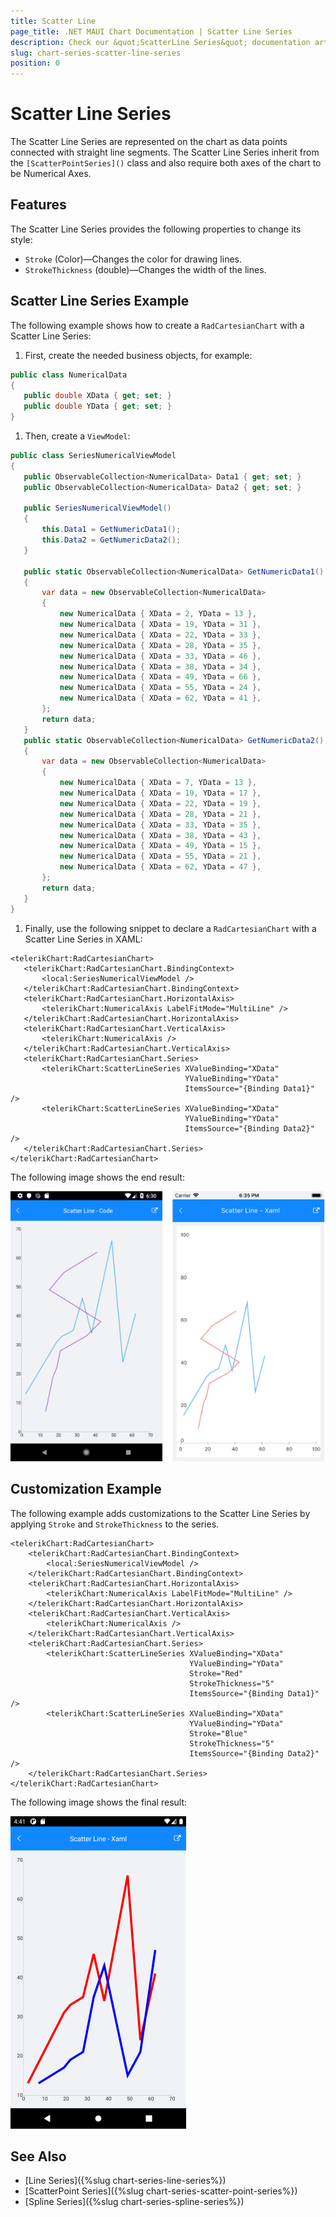 ```yaml
---
title: Scatter Line
page_title: .NET MAUI Chart Documentation | Scatter Line Series
description: Check our &quot;ScatterLine Series&quot; documentation article for Telerik Chart for .NET MAUI
slug: chart-series-scatter-line-series
position: 0
---
```


# Scatter Line Series

The Scatter Line Series are represented on the chart as data points connected with straight line segments. The Scatter Line Series inherit from the `[ScatterPointSeries]()` class and also require both axes of the chart to be Numerical Axes.

## Features

The Scatter Line Series provides the following properties to change its style:

- `Stroke` (Color)&mdash;Changes the color for drawing lines.
- `StrokeThickness` (double)&mdash;Changes the width of the lines.

## Scatter Line Series Example

The following example shows how to create a `RadCartesianChart` with a Scatter Line Series:

1. First, create the needed business objects, for example:

 ```C#
public class NumericalData
{
    public double XData { get; set; }
    public double YData { get; set; }
}
 ```

1. Then, create a `ViewModel`:

 ```C#
public class SeriesNumericalViewModel
{
    public ObservableCollection<NumericalData> Data1 { get; set; }
    public ObservableCollection<NumericalData> Data2 { get; set; }

    public SeriesNumericalViewModel()
    {
        this.Data1 = GetNumericData1();
        this.Data2 = GetNumericData2();
    }

    public static ObservableCollection<NumericalData> GetNumericData1()
    {
        var data = new ObservableCollection<NumericalData>
        {
            new NumericalData { XData = 2, YData = 13 },
            new NumericalData { XData = 19, YData = 31 },
            new NumericalData { XData = 22, YData = 33 },
            new NumericalData { XData = 28, YData = 35 },
            new NumericalData { XData = 33, YData = 46 },
            new NumericalData { XData = 38, YData = 34 },
            new NumericalData { XData = 49, YData = 66 },
            new NumericalData { XData = 55, YData = 24 },
            new NumericalData { XData = 62, YData = 41 },
        };
        return data;
    }
    public static ObservableCollection<NumericalData> GetNumericData2()
    {
        var data = new ObservableCollection<NumericalData>
        {
            new NumericalData { XData = 7, YData = 13 },
            new NumericalData { XData = 19, YData = 17 },
            new NumericalData { XData = 22, YData = 19 },
            new NumericalData { XData = 28, YData = 21 },
            new NumericalData { XData = 33, YData = 35 },
            new NumericalData { XData = 38, YData = 43 },
            new NumericalData { XData = 49, YData = 15 },
            new NumericalData { XData = 55, YData = 21 },
            new NumericalData { XData = 62, YData = 47 },
        };
        return data;
    }
}
 ```

1. Finally, use the following snippet to declare a `RadCartesianChart` with a Scatter Line Series in XAML:

 ```XAML
<telerikChart:RadCartesianChart>
    <telerikChart:RadCartesianChart.BindingContext>
        <local:SeriesNumericalViewModel />
    </telerikChart:RadCartesianChart.BindingContext>
    <telerikChart:RadCartesianChart.HorizontalAxis>
        <telerikChart:NumericalAxis LabelFitMode="MultiLine" />
    </telerikChart:RadCartesianChart.HorizontalAxis>
    <telerikChart:RadCartesianChart.VerticalAxis>
        <telerikChart:NumericalAxis />
    </telerikChart:RadCartesianChart.VerticalAxis>
    <telerikChart:RadCartesianChart.Series>
        <telerikChart:ScatterLineSeries XValueBinding="XData"
                                        YValueBinding="YData"
                                        ItemsSource="{Binding Data1}" />
        <telerikChart:ScatterLineSeries XValueBinding="XData"
                                        YValueBinding="YData"
                                        ItemsSource="{Binding Data2}" />
    </telerikChart:RadCartesianChart.Series>
</telerikChart:RadCartesianChart>
 ```

The following image shows the end result:

![Basic ScatterLineSeries](images/cartesian-scatter-line-series-basic-example.png)

## Customization Example

The following example adds customizations to the Scatter Line Series by applying `Stroke` and `StrokeThickness` to the series.

```XAML
<telerikChart:RadCartesianChart>
    <telerikChart:RadCartesianChart.BindingContext>
        <local:SeriesNumericalViewModel />
    </telerikChart:RadCartesianChart.BindingContext>
    <telerikChart:RadCartesianChart.HorizontalAxis>
        <telerikChart:NumericalAxis LabelFitMode="MultiLine" />
    </telerikChart:RadCartesianChart.HorizontalAxis>
    <telerikChart:RadCartesianChart.VerticalAxis>
        <telerikChart:NumericalAxis />
    </telerikChart:RadCartesianChart.VerticalAxis>
    <telerikChart:RadCartesianChart.Series>
        <telerikChart:ScatterLineSeries XValueBinding="XData"
                                        YValueBinding="YData"
                                        Stroke="Red"
                                        StrokeThickness="5"
                                        ItemsSource="{Binding Data1}" />
        <telerikChart:ScatterLineSeries XValueBinding="XData"
                                        YValueBinding="YData"
                                        Stroke="Blue"
                                        StrokeThickness="5"
                                        ItemsSource="{Binding Data2}" />
    </telerikChart:RadCartesianChart.Series>
</telerikChart:RadCartesianChart>
```

The following image shows the final result:

![Scatter Line Series Customization](images/chart-scatter-line-series-customizatrion.png)

## See Also

- [Line Series]({%slug chart-series-line-series%})
- [ScatterPoint Series]({%slug chart-series-scatter-point-series%})
- [Spline Series]({%slug chart-series-spline-series%})
